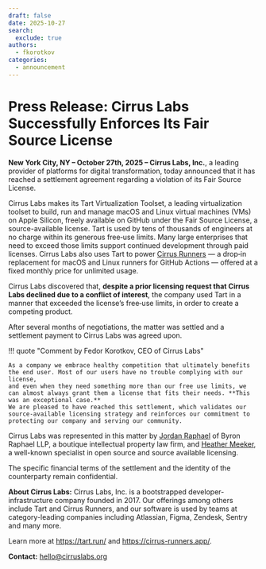 ```yaml
---
draft: false
date: 2025-10-27
search:
  exclude: true
authors:
  - fkorotkov
categories:
  - announcement
---
```


# Press Release: Cirrus Labs Successfully Enforces Its Fair Source License

**New York City, NY – October 27th, 2025 – Cirrus Labs, Inc.**, a leading provider of platforms for digital transformation, today announced that it has reached a settlement agreement regarding a violation of its Fair Source License.

<!-- more -->

Cirrus Labs makes its Tart Virtualization Toolset, a leading virtualization toolset to build, run and manage macOS and Linux virtual machines (VMs) on Apple Silicon,
freely available on GitHub under the Fair Source License, a source-available license. Tart is used by tens of thousands of engineers at no charge within its generous free‑use limits.
Many large enterprises that need to exceed those limits support continued development through paid licenses. Cirrus Labs also uses Tart to power [Cirrus Runners](https://cirrus-runners.app/)
— a drop‑in replacement for macOS and Linux runners for GitHub Actions — offered at a fixed monthly price for unlimited usage.

Cirrus Labs discovered that, **despite a prior licensing request that Cirrus Labs declined due to a conflict of interest**, the company used Tart in a manner that exceeded the license’s free‑use limits,
in order to create a competing product.

After several months of negotiations, the matter was settled and a settlement payment to Cirrus Labs was agreed upon.

!!! quote "Comment by Fedor Korotkov, CEO of Cirrus Labs"
    
    As a company we embrace healthy competition that ultimately benefits the end user. Most of our users have no trouble complying with our license,
    and even when they need something more than our free use limits, we can almost always grant them a license that fits their needs. **This was an exceptional case.**
    We are pleased to have reached this settlement, which validates our source-available licensing strategy and reinforces our commitment to protecting our company and serving our community.

Cirrus Labs was represented in this matter by [Jordan Raphael](https://byronraphael.com/attorneys/jordan-raphael/) of Byron Raphael LLP, a boutique intellectual property law firm,
and [Heather Meeker](https://www.techlawpartners.com/heather), a well-known specialist in open source and source available licensing.

The specific financial terms of the settlement and the identity of the counterparty remain confidential.

**About Cirrus Labs:** Cirrus Labs, Inc. is a bootstrapped developer-infrastructure company founded in 2017. Our offerings among others include Tart and Cirrus Runners,
and our software is used by teams at category-leading companies including Atlassian, Figma, Zendesk, Sentry and many more.

Learn more at https://tart.run/ and https://cirrus-runners.app/.

**Contact:** [hello@cirruslabs.org](mailto:hello@cirruslabs.org)
